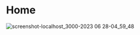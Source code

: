# Home 
![screenshot-localhost_3000-2023 06 28-04_59_48](https://github.com/Nilavo-2001/Social-Media/assets/82475258/e8be4233-e701-4065-9106-2a4360851e9c)
